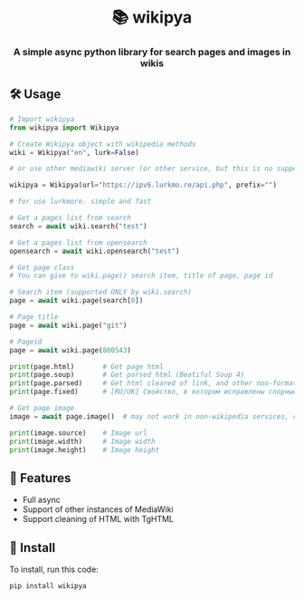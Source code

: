 <div align="center">
  <h1>📚 wikipya</h1>
  <h3>A simple async python library for search pages and images in wikis</h3>
</div>

## 🛠 Usage
```python
# Import wikipya
from wikipya import Wikipya

# Create Wikipya object with wikipedia methods
wiki = Wikipya("en", lurk=False)

# or use other mediawiki server (or other service, but this is no supported now)

wikipya = Wikipya(url="https://ipv6.lurkmo.re/api.php", prefix="")

# for use lurkmore. simple and fast

# Get a pages list from search
search = await wiki.search("test")

# Get a pages list from opensearch
opensearch = await wiki.opensearch("test")

# Get page class
# You can give to wiki.page() search item, title of page, page id

# Search item (supported ONLY by wiki.search)
page = await wiki.page(search[0])

# Page title
page = await wiki.page("git")

# Pageid
page = await wiki.page(800543)

print(page.html)       # Get page html
print(page.soup)       # Get parsed html (Beatiful Soup 4)
print(page.parsed)     # Get html cleared of link, and other non-formating tags 
print(page.fixed)      # [RU/UK] Свойство, в котором исправлены спорные слова (В/НА, Беларусь)

# Get page image
image = await page.image()  # may not work in non-wikipedia services, check true prefix, or create issue

print(image.source)    # Image url
print(image.width)     # Image width
print(image.height)    # Image height
```

## 🎉 Features
- Full async
- Support of other instances of MediaWiki
- Support cleaning of HTML with TgHTML

## 🚀 Install
To install, run this code:
```
pip install wikipya
```
